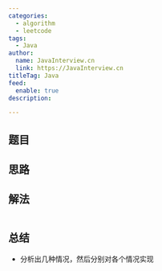 ```yaml
---
categories:
  - algorithm
  - leetcode
tags:
  - Java
author: 
  name: JavaInterview.cn
  link: https://JavaInterview.cn
titleTag: Java
feed:
  enable: true
description: 

---
```


## 题目



## 思路



## 解法
```java


```

## 总结

- 分析出几种情况，然后分别对各个情况实现 
